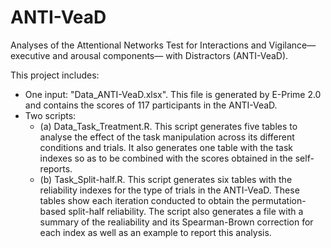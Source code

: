 # ANTI-VeaD

Analyses of the Attentional Networks Test for Interactions and Vigilance—executive and arousal components— with Distractors (ANTI-VeaD).

This project includes:
- One input: "Data_ANTI-VeaD.xlsx". This file is generated by E-Prime 2.0 and contains the scores of 117 participants in the ANTI-VeaD.
- Two scripts: 
  - (a) Data_Task_Treatment.R. This script generates five tables to analyse the effect of the task manipulation across its different conditions and trials. It also generates one table with the task indexes so as to be combined with the scores obtained in the self-reports.
  - (b) Task_Split-half.R. This script generates six tables with the reliability indexes for the type of trials in the ANTI-VeaD. These tables show each iteration conducted to obtain the permutation-based split-half reliability. The script also generates a file with a summary of the realiability and its Spearman-Brown correction for each index as well as an example to report this analysis.
